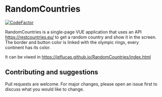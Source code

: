 # RandomCountries


[![CodeFactor](https://www.codefactor.io/repository/github/jeflucas/randomcountries/badge)](https://www.codefactor.io/repository/github/jeflucas/randomcountries)



RandomCountries is a single-page VUE application that uses an API https://restcountries.eu/ to get a random country and show it in the screen.
The border and button color is linked with the olympic rings, every continent has its color.

It can be viwed in https://jeflucas.github.io/RandomCountries/index.html

## Contributing and suggestions

Pull requests are welcome. For major changes, please open an issue first to discuss what you would like to change.
